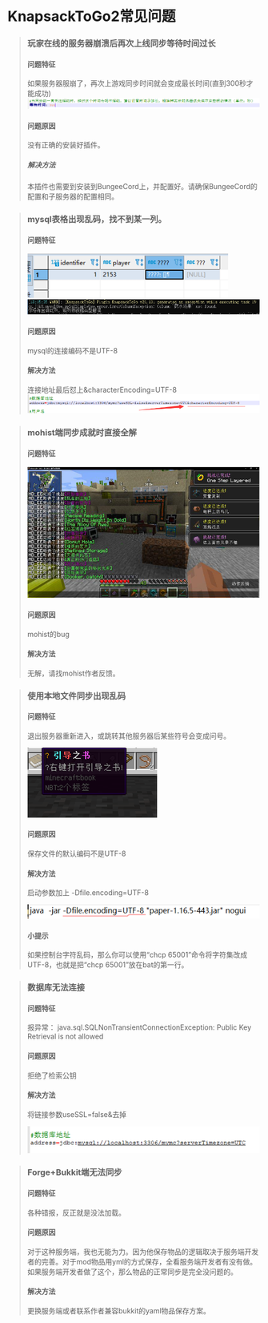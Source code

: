 # KnapsackToGo2常见问题


> ### 玩家在线的服务器崩溃后再次上线同步等待时间过长
> #### 问题特征
> 如果服务器服崩了，再次上游戏同步时间就会变成最长时间(直到300秒才能成功)
>![解决方法](图片/玩家在线的服务器崩溃后再次上线同步等待时间过长.png)
> #### 问题原因
> 没有正确的安装好插件。
> ##### 解决方法
> 本插件也需要到安装到BungeeCord上，并配置好。请确保BungeeCord的配置和子服务器的配置相同。


> ### mysql表格出现乱码，找不到某一列。
> #### 问题特征
> ![解决方法](图片/mysql表格出现乱码.png)
> ![解决方法](图片/mysql表格出现乱码后台.png)
> #### 问题原因
> mysql的连接编码不是UTF-8
> #### 解决方法
> 连接地址最后怼上&characterEncoding=UTF-8
> ![解决方法](图片/mysql表格出现乱码解决.png)


> ### mohist端同步成就时直接全解
> #### 问题特征
> ![解决方法](图片/mohist端同步成就时直接全解.jpg)
> #### 问题原因
> mohist的bug
> #### 解决方法
> 无解，请找mohist作者反馈。


> ### 使用本地文件同步出现乱码
> #### 问题特征
> 退出服务器重新进入，或跳转其他服务器后某些符号会变成问号。
>
> ![解决方法](图片/本地同步符号出错.png)
> #### 问题原因
> 保存文件的默认编码不是UTF-8
> #### 解决方法
> 启动参数加上 -Dfile.encoding=UTF-8
> 
> ![解决方法](图片/本地同步符号出错解决.png)
> #### 小提示
> 如果控制台字符乱码，那么你可以使用“chcp 65001”命令将字符集改成UTF-8，也就是把“chcp 65001”放在bat的第一行。


> ### 数据库无法连接
> #### 问题特征
> 报异常：
> java.sql.SQLNonTransientConnectionException: Public Key Retrieval is not allowed
> #### 问题原因
> 拒绝了检索公钥
> #### 解决方法
> 将链接参数useSSL=false&去掉
> 
> ![解决方法](图片/数据库配置.png)


> ### Forge+Bukkit端无法同步
> #### 问题特征
> 各种错报，反正就是没法加载。
> #### 问题原因
> 对于这种服务端，我也无能为力。因为他保存物品的逻辑取决于服务端开发者的完善。对于mod物品用yml的方式保存，全看服务端开发者有没有做。如果服务端开发者做了这个，那么物品的正常同步是完全没问题的。
> #### 解决方法
> 更换服务端或者联系作者兼容bukkit的yaml物品保存方案。

